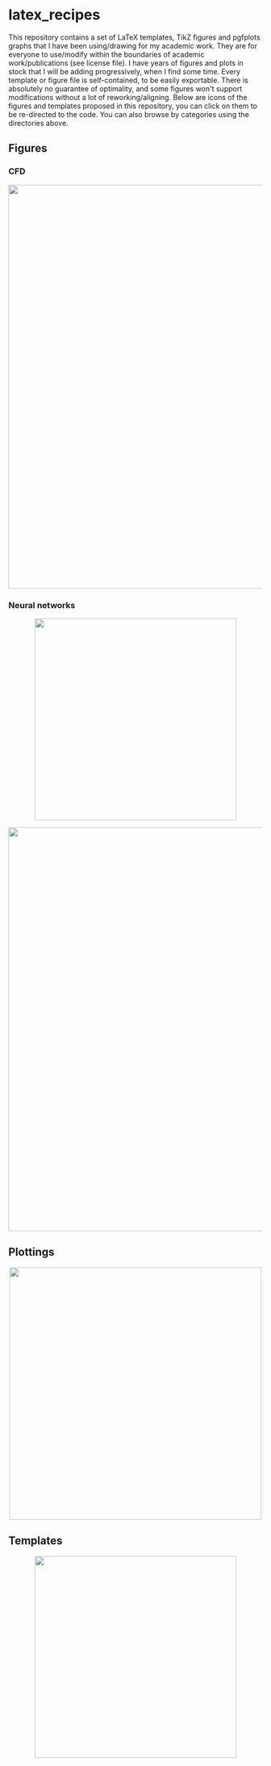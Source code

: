 # latex_recipes

This repository contains a set of LaTeX templates, TikZ figures and pgfplots graphs that I have been using/drawing for my academic work.
They are for everyone to use/modify within the boundaries of academic work/publications (see license file). I have years of figures and plots in stock that I will be adding progressively, when I find some time. Every template or figure file is self-contained, to be easily exportable. There is absolutely no guarantee of optimality, and some figures won't support modifications without a lot of reworking/aligning. Below are icons of the figures and templates proposed in this repository, you can click on them to be re-directed to the code. You can also browse by categories using the directories above.

## Figures

### CFD

<p align="center">
  <img width="800" alt="" src="https://user-images.githubusercontent.com/44053700/113163245-43eb7a00-9240-11eb-9a70-ce833ba74e0f.jpg">
</p>

### Neural networks

<p align="center">
  <img width="400" alt="" src="https://user-images.githubusercontent.com/44053700/113108146-f6055080-9204-11eb-9bd7-a678ed60adff.jpg">
</p>

<p align="center">
  <img width="800" alt="" src="https://user-images.githubusercontent.com/44053700/113161848-0d612f80-923f-11eb-8009-d2985adcb344.jpg">
</p>

## Plottings

<p align="center">
  <img width="500" alt="" src="https://user-images.githubusercontent.com/44053700/114903812-75a33a00-9e17-11eb-8e34-33b3d3e7c6f1.jpg">
</p>

## Templates

<p align="center">
  <img width="400" alt="" src="https://user-images.githubusercontent.com/44053700/113108793-a7a48180-9205-11eb-826e-b4514c8b542f.jpg">
</p>
